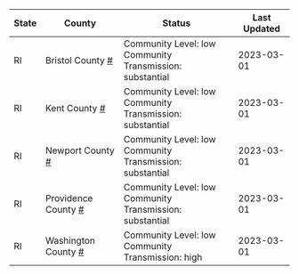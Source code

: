 State | County | Status | Last Updated
--- | --- | --- | --- 
RI | Bristol County <a href="#bristol_county">#</a> | <a name="bristol_county"></a>Community Level: low<br/>Community Transmission: substantial | 2023-03-01
RI | Kent County <a href="#kent_county">#</a> | <a name="kent_county"></a>Community Level: low<br/>Community Transmission: substantial | 2023-03-01
RI | Newport County <a href="#newport_county">#</a> | <a name="newport_county"></a>Community Level: low<br/>Community Transmission: substantial | 2023-03-01
RI | Providence County <a href="#providence_county">#</a> | <a name="providence_county"></a>Community Level: low<br/>Community Transmission: substantial | 2023-03-01
RI | Washington County <a href="#washington_county">#</a> | <a name="washington_county"></a>Community Level: low<br/>Community Transmission: high | 2023-03-01
